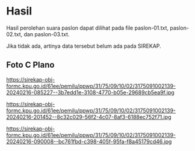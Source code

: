 # Hasil

Hasil perolehan suara paslon dapat dilihat pada file paslon-01.txt, paslon-02.txt, dan paslon-03.txt.

Jika tidak ada, artinya data tersebut belum ada pada SIREKAP.

## Foto C Plano

https://sirekap-obj-formc.kpu.go.id/61ee/pemilu/ppwp/31/75/09/10/02/3175091002139-20240216-085227--3b7edd1e-3108-4770-b05e-29689cb5ea9f.jpg

https://sirekap-obj-formc.kpu.go.id/61ee/pemilu/ppwp/31/75/09/10/02/3175091002139-20240216-201452--8c32c029-56f2-4c07-8af3-6188ec752f71.jpg

https://sirekap-obj-formc.kpu.go.id/61ee/pemilu/ppwp/31/75/09/10/02/3175091002139-20240216-090008--bc761fbd-c398-405f-95fa-f8a45179cd46.jpg
